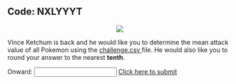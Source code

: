 ## Code: NXLYYYT 

<p align="center"> <img class="prof" src="https://merrickmath.github.io/MerrickMath.github.io-PokemonChallenge/trainer.png">   </p>

Vince Ketchum is back and he would like you to determine the mean attack value of all Pokemon using the <a href="https://merrickmath.github.io/MerrickMath.github.io-PokemonChallenge/challenge.csv" download> challenge.csv </a> file. He would also like you to round your answer to the nearest **tenth**.

Onward: <input id='password' type='text'  />
<a href="https://MerrickMath.github.io/part2.html" onclick="javascript:return validatePass()">  Click here to submit  </a>
<script>
function validatePass(){
    if(document.getElementById('password').value == '77.9'){
        return true;
    }else{
        alert('wrong password!!');
        return false;
    }
}
</script>
